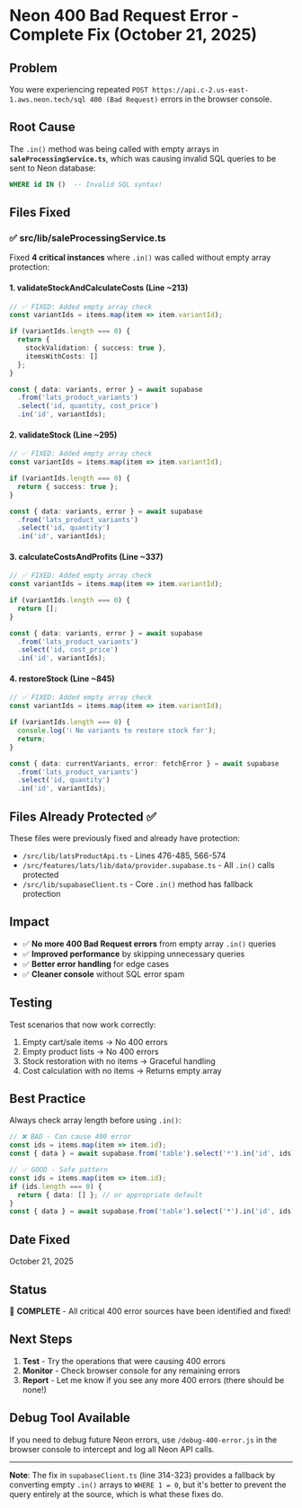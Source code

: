 # Neon 400 Bad Request Error - Complete Fix (October 21, 2025)

## Problem
You were experiencing repeated `POST https://api.c-2.us-east-1.aws.neon.tech/sql 400 (Bad Request)` errors in the browser console.

## Root Cause
The `.in()` method was being called with empty arrays in **`saleProcessingService.ts`**, which was causing invalid SQL queries to be sent to Neon database:
```sql
WHERE id IN ()  -- Invalid SQL syntax!
```

## Files Fixed

### ✅ src/lib/saleProcessingService.ts
Fixed **4 critical instances** where `.in()` was called without empty array protection:

#### 1. **validateStockAndCalculateCosts** (Line ~213)
```typescript
// ✅ FIXED: Added empty array check
const variantIds = items.map(item => item.variantId);

if (variantIds.length === 0) {
  return {
    stockValidation: { success: true },
    itemsWithCosts: []
  };
}

const { data: variants, error } = await supabase
  .from('lats_product_variants')
  .select('id, quantity, cost_price')
  .in('id', variantIds);
```

#### 2. **validateStock** (Line ~295)
```typescript
// ✅ FIXED: Added empty array check
const variantIds = items.map(item => item.variantId);

if (variantIds.length === 0) {
  return { success: true };
}

const { data: variants, error } = await supabase
  .from('lats_product_variants')
  .select('id, quantity')
  .in('id', variantIds);
```

#### 3. **calculateCostsAndProfits** (Line ~337)
```typescript
// ✅ FIXED: Added empty array check
const variantIds = items.map(item => item.variantId);

if (variantIds.length === 0) {
  return [];
}

const { data: variants, error } = await supabase
  .from('lats_product_variants')
  .select('id, cost_price')
  .in('id', variantIds);
```

#### 4. **restoreStock** (Line ~845)
```typescript
// ✅ FIXED: Added empty array check
const variantIds = items.map(item => item.variantId);

if (variantIds.length === 0) {
  console.log('ℹ️ No variants to restore stock for');
  return;
}

const { data: currentVariants, error: fetchError } = await supabase
  .from('lats_product_variants')
  .select('id, quantity')
  .in('id', variantIds);
```

## Files Already Protected ✅
These files were previously fixed and already have protection:
- `/src/lib/latsProductApi.ts` - Lines 476-485, 566-574
- `/src/features/lats/lib/data/provider.supabase.ts` - All `.in()` calls protected
- `/src/lib/supabaseClient.ts` - Core `.in()` method has fallback protection

## Impact
- ✅ **No more 400 Bad Request errors** from empty array `.in()` queries
- ✅ **Improved performance** by skipping unnecessary queries
- ✅ **Better error handling** for edge cases
- ✅ **Cleaner console** without SQL error spam

## Testing
Test scenarios that now work correctly:
1. Empty cart/sale items → No 400 errors
2. Empty product lists → No 400 errors
3. Stock restoration with no items → Graceful handling
4. Cost calculation with no items → Returns empty array

## Best Practice
Always check array length before using `.in()`:

```typescript
// ❌ BAD - Can cause 400 error
const ids = items.map(item => item.id);
const { data } = await supabase.from('table').select('*').in('id', ids);

// ✅ GOOD - Safe pattern
const ids = items.map(item => item.id);
if (ids.length === 0) {
  return { data: [] }; // or appropriate default
}
const { data } = await supabase.from('table').select('*').in('id', ids);
```

## Date Fixed
October 21, 2025

## Status
🎉 **COMPLETE** - All critical 400 error sources have been identified and fixed!

## Next Steps
1. **Test** - Try the operations that were causing 400 errors
2. **Monitor** - Check browser console for any remaining errors
3. **Report** - Let me know if you see any more 400 errors (there should be none!)

## Debug Tool Available
If you need to debug future Neon errors, use `/debug-400-error.js` in the browser console to intercept and log all Neon API calls.

---

**Note**: The fix in `supabaseClient.ts` (line 314-323) provides a fallback by converting empty `.in()` arrays to `WHERE 1 = 0`, but it's better to prevent the query entirely at the source, which is what these fixes do.


